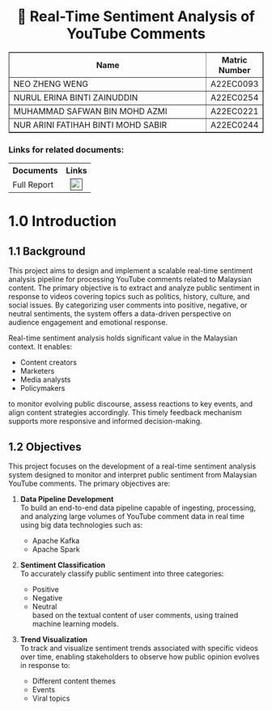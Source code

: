 <h1 align="center">
  🎥 Real-Time Sentiment Analysis of YouTube Comments
  <br>
</h1>

<table border="solid" align="center">
  <tr>
    <th>Name</th>
    <th>Matric Number</th>
  </tr>
  <tr>
    <td width=80%>NEO ZHENG WENG</td>
    <td>A22EC0093</td>
  </tr>
  <tr>
    <td width=80%>NURUL ERINA BINTI ZAINUDDIN</td>
    <td>A22EC0254</td>
  </tr>
  <tr>
    <td width=80%>MUHAMMAD SAFWAN BIN MOHD AZMI</td>
    <td>A22EC0221</td>
  </tr>
  <tr>
    <td width=80%>NUR ARINI FATIHAH BINTI MOHD SABIR</td>
    <td>A22EC0244</td>
  </tr>
</table>

### Links for related documents:
<table>
  <tr>
    <th>Documents</th>
    <th>Links</th>
  </tr>
  <tr>
    <td>Full Report</td>
    <td align="center">
      <a href=""><img src="https://github.com/user-attachments/assets/4f5391d9-f205-4dd6-8c08-1f8307bd55bf" width=24px height=23px></a>
    </td>
  </tr>
</table>

# 1.0 Introduction

## 1.1 Background

This project aims to design and implement a scalable real-time sentiment analysis pipeline for processing YouTube comments related to Malaysian content. The primary objective is to extract and analyze public sentiment in response to videos covering topics such as politics, history, culture, and social issues. By categorizing user comments into positive, negative, or neutral sentiments, the system offers a data-driven perspective on audience engagement and emotional response.

Real-time sentiment analysis holds significant value in the Malaysian context. It enables:
- Content creators
- Marketers
- Media analysts
- Policymakers

to monitor evolving public discourse, assess reactions to key events, and align content strategies accordingly. This timely feedback mechanism supports more responsive and informed decision-making.

## 1.2 Objectives

This project focuses on the development of a real-time sentiment analysis system designed to monitor and interpret public sentiment from Malaysian YouTube comments. The primary objectives are:

1. **Data Pipeline Development**  
   To build an end-to-end data pipeline capable of ingesting, processing, and analyzing large volumes of YouTube comment data in real time using big data technologies such as:
   - Apache Kafka
   - Apache Spark

2. **Sentiment Classification**  
   To accurately classify public sentiment into three categories:
   - Positive
   - Negative
   - Neutral  
   based on the textual content of user comments, using trained machine learning models.

3. **Trend Visualization**  
   To track and visualize sentiment trends associated with specific videos over time, enabling stakeholders to observe how public opinion evolves in response to:
   - Different content themes
   - Events
   - Viral topics

